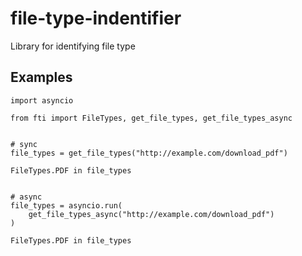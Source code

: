 # file-type-indentifier

Library for identifying file type

## Examples

```
import asyncio

from fti import FileTypes, get_file_types, get_file_types_async


# sync
file_types = get_file_types("http://example.com/download_pdf")

FileTypes.PDF in file_types


# async
file_types = asyncio.run(
    get_file_types_async("http://example.com/download_pdf")
)

FileTypes.PDF in file_types
```